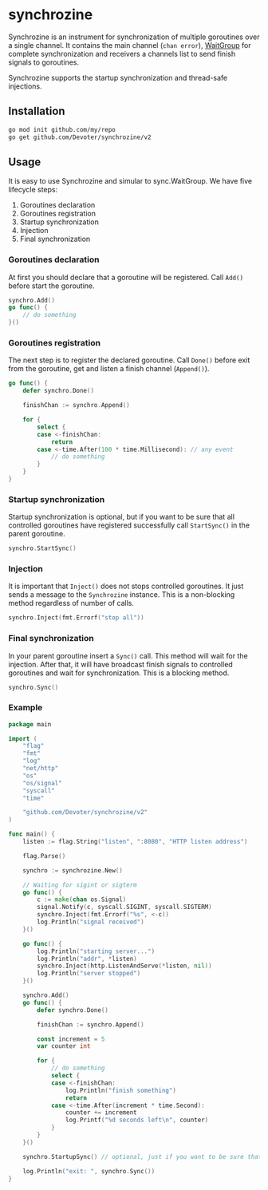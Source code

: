 # synchrozine

Synchrozine is an instrument for synchronization of multiple goroutines over a single channel.
It contains the main channel (`chan error`), [WaitGroup](https://golang.org/pkg/sync/#WaitGroup) for complete synchronization and receivers a channels list to send finish signals to goroutines.

Synchrozine supports the startup synchronization and thread-safe injections.

## Installation

```sh
go mod init github.com/my/repo
go get github.com/Devoter/synchrozine/v2
```

## Usage

It is easy to use Synchrozine and simular to sync.WaitGroup. We have five lifecycle steps:

1. Goroutines declaration
2. Goroutines registration
3. Startup synchronization
4. Injection
5. Final synchronization

### Goroutines declaration

At first you should declare that a goroutine will be registered. Call `Add()` before start the goroutine.

```go
synchro.Add()
go func() {
	// do something
}()
```

### Goroutines registration

The next step is to register the declared goroutine. Call `Done()` before exit from the goroutine, get and listen a finish channel (`Append()`).

```go
go func() {
	defer synchro.Done()

	finishChan := synchro.Append()

	for {
		select {
		case <-finishChan:
			return
		case <-time.After(100 * time.Millisecond): // any event
			// do something
		}
	}
}
```

### Startup synchronization

Startup synchronization is optional, but if you want to be sure that all controlled goroutines have registered successfully call `StartSync()` in the parent goroutine.

```go
synchro.StartSync()
```

### Injection

It is important that `Inject()` does not stops controlled goroutines. It just sends a message to the `Synchrozine` instance. This is a non-blocking method regardless of number of calls.

```go
synchro.Inject(fmt.Errorf("stop all"))
```

### Final synchronization

In your parent goroutine insert a `Sync()` call. This method will wait for the injection. After that, it will have broadcast finish signals to controlled goroutines and wait for synchronization. This is a blocking method.

```go
synchro.Sync()
```

### Example

```go
package main

import (
	"flag"
	"fmt"
	"log"
	"net/http"
	"os"
	"os/signal"
	"syscall"
	"time"

	"github.com/Devoter/synchrozine/v2"
)

func main() {
	listen := flag.String("listen", ":8080", "HTTP listen address")

	flag.Parse()

	synchro := synchrozine.New()

	// Waiting for sigint or sigterm
	go func() {
		c := make(chan os.Signal)
		signal.Notify(c, syscall.SIGINT, syscall.SIGTERM)
		synchro.Inject(fmt.Errorf("%s", <-c))
		log.Println("signal received")
	}()

	go func() {
		log.Println("starting server...")
		log.Println("addr", *listen)
		synchro.Inject(http.ListenAndServe(*listen, nil))
		log.Println("server stopped")
	}()

	synchro.Add()
	go func() {
		defer synchro.Done()

		finishChan := synchro.Append()

		const increment = 5
		var counter int

		for {
			// do something
			select {
			case <-finishChan:
				log.Println("finish something")
				return
			case <-time.After(increment * time.Second):
				counter += increment
				log.Printf("%d seconds left\n", counter)
			}
		}
	}()

	synchro.StartupSync() // optional, just if you want to be sure that all goroutines have started

	log.Println("exit: ", synchro.Sync())
}
```
